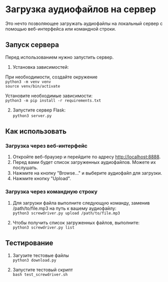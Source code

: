 # Загрузка аудиофайлов на сервер

Это нечто позволяющее загружать аудиофайлы на локальный сервер с помощью веб-интерфейса или командной строки.

## Запуск сервера
Перед использованием нужно запустить сервер.

1. Установка зависимостей:

При необходимости, создайте окружение\
`python3 -m venv venv`\
`source venv/bin/activate`

Установите необходимые зависимости:\
`python3 -m pip install -r requirements.txt`

2. Запустите сервер Flask:\
``` python3 server.py  ```

## Как использовать
### Загрузка через веб-интерфейс
1. Откройте веб-браузер и перейдите по адресу [http://localhost:8888](http://localhost:8888).
2. Перед вами будет список загруженных аудиофайлов. Можете их послушать.
3. Нажмите на кнопку "Browse..." и выберите аудиофайл для загрузки.
4. Нажмите кнопку "Upload".

### Загрузка через командную строку

1. Для загрузки файла выполните следующую команду, заменив /path/to/file.mp3 на путь к вашему аудиофайлу:\
`python3 screwdriver.py upload /path/to/file.mp3`

2. Чтобы получить список загруженных файлов, выполните:\
`python3 screwdriver.py list`

## Тестирование

1. Загузите тестовые файлы\
`python3 download.py`

2. Запустите тестовый скрипт\
`bash test_screwdriver.sh`
